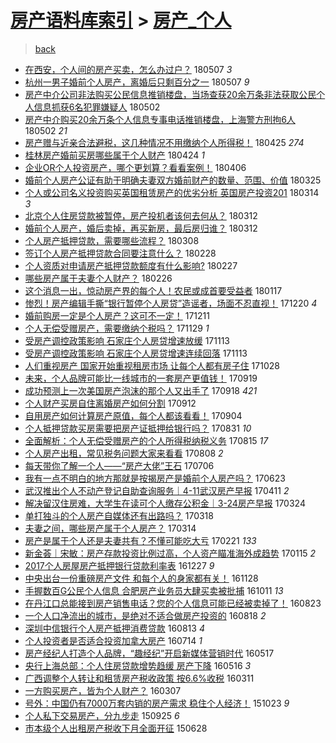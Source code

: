[房产语料库索引](../../README.md)  > [房产_个人](房产_个人.md)
====
> [back](../README.md)

- [在西安，个人间的房产买卖，怎么办过户？](http://jkwz.applinzi.com/ittc/7100439868641641489.html#%E5%9C%A8%E8%A5%BF%E5%AE%89%EF%BC%8C%E4%B8%AA%E4%BA%BA%E9%97%B4%E7%9A%84%E6%88%BF%E4%BA%A7%E4%B9%B0%E5%8D%96%EF%BC%8C%E6%80%8E%E4%B9%88%E5%8A%9E%E8%BF%87%E6%88%B7%EF%BC%9F) 180507 *3* 
- [杭州一男子婚前个人房产，离婚后只剩百分之一](http://jkwz.applinzi.com/ittc/7100359087277736977.html#%E6%9D%AD%E5%B7%9E%E4%B8%80%E7%94%B7%E5%AD%90%E5%A9%9A%E5%89%8D%E4%B8%AA%E4%BA%BA%E6%88%BF%E4%BA%A7%EF%BC%8C%E7%A6%BB%E5%A9%9A%E5%90%8E%E5%8F%AA%E5%89%A9%E7%99%BE%E5%88%86%E4%B9%8B%E4%B8%80) 180507 *9* 
- [房产中介公司非法购买公民信息推销楼盘，当场查获20余万条非法获取公民个人信息抓获6名犯罪嫌疑人](http://jkwz.applinzi.com/ittc/7098499775844582416.html#%E6%88%BF%E4%BA%A7%E4%B8%AD%E4%BB%8B%E5%85%AC%E5%8F%B8%E9%9D%9E%E6%B3%95%E8%B4%AD%E4%B9%B0%E5%85%AC%E6%B0%91%E4%BF%A1%E6%81%AF%E6%8E%A8%E9%94%80%E6%A5%BC%E7%9B%98%EF%BC%8C%E5%BD%93%E5%9C%BA%E6%9F%A5%E8%8E%B720%E4%BD%99%E4%B8%87%E6%9D%A1%E9%9D%9E%E6%B3%95%E8%8E%B7%E5%8F%96%E5%85%AC%E6%B0%91%E4%B8%AA%E4%BA%BA%E4%BF%A1%E6%81%AF%E6%8A%93%E8%8E%B76%E5%90%8D%E7%8A%AF%E7%BD%AA%E5%AB%8C%E7%96%91%E4%BA%BA) 180502  
- [房产中介购买20余万条个人信息专事电话推销楼盘，上海警方刑拘6人](http://jkwz.applinzi.com/ittc/7098484470405661702.html#%E6%88%BF%E4%BA%A7%E4%B8%AD%E4%BB%8B%E8%B4%AD%E4%B9%B020%E4%BD%99%E4%B8%87%E6%9D%A1%E4%B8%AA%E4%BA%BA%E4%BF%A1%E6%81%AF%E4%B8%93%E4%BA%8B%E7%94%B5%E8%AF%9D%E6%8E%A8%E9%94%80%E6%A5%BC%E7%9B%98%EF%BC%8C%E4%B8%8A%E6%B5%B7%E8%AD%A6%E6%96%B9%E5%88%91%E6%8B%986%E4%BA%BA) 180502 *21* 
- [房产赠与近亲合法避税，这几种情况不用缴纳个人所得税！](http://jkwz.applinzi.com/ittc/7095629903015969799.html#%E6%88%BF%E4%BA%A7%E8%B5%A0%E4%B8%8E%E8%BF%91%E4%BA%B2%E5%90%88%E6%B3%95%E9%81%BF%E7%A8%8E%EF%BC%8C%E8%BF%99%E5%87%A0%E7%A7%8D%E6%83%85%E5%86%B5%E4%B8%8D%E7%94%A8%E7%BC%B4%E7%BA%B3%E4%B8%AA%E4%BA%BA%E6%89%80%E5%BE%97%E7%A8%8E%EF%BC%81) 180425 *274* 
- [桂林房产婚前买房哪些属于个人财产](http://jkwz.applinzi.com/ittc/7095593734907626513.html#%E6%A1%82%E6%9E%97%E6%88%BF%E4%BA%A7%E5%A9%9A%E5%89%8D%E4%B9%B0%E6%88%BF%E5%93%AA%E4%BA%9B%E5%B1%9E%E4%BA%8E%E4%B8%AA%E4%BA%BA%E8%B4%A2%E4%BA%A7) 180424 *1* 
- [企业OR个人投资房产，哪个更划算？看看案例！](http://jkwz.applinzi.com/ittc/7088950969088082961.html#%E4%BC%81%E4%B8%9AOR%E4%B8%AA%E4%BA%BA%E6%8A%95%E8%B5%84%E6%88%BF%E4%BA%A7%EF%BC%8C%E5%93%AA%E4%B8%AA%E6%9B%B4%E5%88%92%E7%AE%97%EF%BC%9F%E7%9C%8B%E7%9C%8B%E6%A1%88%E4%BE%8B%EF%BC%81) 180406  
- [婚前个人房产公证有助于明确夫妻双方婚前财产的数量、范围、价值](http://jkwz.applinzi.com/ittc/7084344402250302481.html#%E5%A9%9A%E5%89%8D%E4%B8%AA%E4%BA%BA%E6%88%BF%E4%BA%A7%E5%85%AC%E8%AF%81%E6%9C%89%E5%8A%A9%E4%BA%8E%E6%98%8E%E7%A1%AE%E5%A4%AB%E5%A6%BB%E5%8F%8C%E6%96%B9%E5%A9%9A%E5%89%8D%E8%B4%A2%E4%BA%A7%E7%9A%84%E6%95%B0%E9%87%8F%E3%80%81%E8%8C%83%E5%9B%B4%E3%80%81%E4%BB%B7%E5%80%BC) 180325  
- [个人或公司名义投资购买英国租赁房产的优劣分析 英国房产投资201](http://jkwz.applinzi.com/ittc/7077711020665865223.html#%E4%B8%AA%E4%BA%BA%E6%88%96%E5%85%AC%E5%8F%B8%E5%90%8D%E4%B9%89%E6%8A%95%E8%B5%84%E8%B4%AD%E4%B9%B0%E8%8B%B1%E5%9B%BD%E7%A7%9F%E8%B5%81%E6%88%BF%E4%BA%A7%E7%9A%84%E4%BC%98%E5%8A%A3%E5%88%86%E6%9E%90+%E8%8B%B1%E5%9B%BD%E6%88%BF%E4%BA%A7%E6%8A%95%E8%B5%84201) 180314 *3* 
- [北京个人住房贷款被暂停，房产投机者该何去何从？](http://jkwz.applinzi.com/ittc/7079660676727702544.html#%E5%8C%97%E4%BA%AC%E4%B8%AA%E4%BA%BA%E4%BD%8F%E6%88%BF%E8%B4%B7%E6%AC%BE%E8%A2%AB%E6%9A%82%E5%81%9C%EF%BC%8C%E6%88%BF%E4%BA%A7%E6%8A%95%E6%9C%BA%E8%80%85%E8%AF%A5%E4%BD%95%E5%8E%BB%E4%BD%95%E4%BB%8E%EF%BC%9F) 180312  
- [婚前个人房产，婚后卖掉，再买新房，最后房归谁？](http://jkwz.applinzi.com/ittc/7079540814219052049.html#%E5%A9%9A%E5%89%8D%E4%B8%AA%E4%BA%BA%E6%88%BF%E4%BA%A7%EF%BC%8C%E5%A9%9A%E5%90%8E%E5%8D%96%E6%8E%89%EF%BC%8C%E5%86%8D%E4%B9%B0%E6%96%B0%E6%88%BF%EF%BC%8C%E6%9C%80%E5%90%8E%E6%88%BF%E5%BD%92%E8%B0%81%EF%BC%9F) 180312  
- [个人房产抵押贷款，需要哪些流程？](http://jkwz.applinzi.com/ittc/7078049632594953226.html#%E4%B8%AA%E4%BA%BA%E6%88%BF%E4%BA%A7%E6%8A%B5%E6%8A%BC%E8%B4%B7%E6%AC%BE%EF%BC%8C%E9%9C%80%E8%A6%81%E5%93%AA%E4%BA%9B%E6%B5%81%E7%A8%8B%EF%BC%9F) 180308  
- [签订个人房产抵押贷款合同要注意什么？](http://jkwz.applinzi.com/ittc/7075062817613153286.html#%E7%AD%BE%E8%AE%A2%E4%B8%AA%E4%BA%BA%E6%88%BF%E4%BA%A7%E6%8A%B5%E6%8A%BC%E8%B4%B7%E6%AC%BE%E5%90%88%E5%90%8C%E8%A6%81%E6%B3%A8%E6%84%8F%E4%BB%80%E4%B9%88%EF%BC%9F) 180228  
- [个人资质对申请房产抵押贷款额度有什么影响?](http://jkwz.applinzi.com/ittc/7074756135779566602.html#%E4%B8%AA%E4%BA%BA%E8%B5%84%E8%B4%A8%E5%AF%B9%E7%94%B3%E8%AF%B7%E6%88%BF%E4%BA%A7%E6%8A%B5%E6%8A%BC%E8%B4%B7%E6%AC%BE%E9%A2%9D%E5%BA%A6%E6%9C%89%E4%BB%80%E4%B9%88%E5%BD%B1%E5%93%8D%3F) 180227  
- [哪些房产属于夫妻个人财产？](http://jkwz.applinzi.com/ittc/7074327263325979664.html#%E5%93%AA%E4%BA%9B%E6%88%BF%E4%BA%A7%E5%B1%9E%E4%BA%8E%E5%A4%AB%E5%A6%BB%E4%B8%AA%E4%BA%BA%E8%B4%A2%E4%BA%A7%EF%BC%9F) 180226  
- [这个消息一出，惊动房产界的每个人！农民或成首要受益者](http://jkwz.applinzi.com/ittc/7059626182079677446.html#%E8%BF%99%E4%B8%AA%E6%B6%88%E6%81%AF%E4%B8%80%E5%87%BA%EF%BC%8C%E6%83%8A%E5%8A%A8%E6%88%BF%E4%BA%A7%E7%95%8C%E7%9A%84%E6%AF%8F%E4%B8%AA%E4%BA%BA%EF%BC%81%E5%86%9C%E6%B0%91%E6%88%96%E6%88%90%E9%A6%96%E8%A6%81%E5%8F%97%E7%9B%8A%E8%80%85) 180117  
- [惨烈！房产编辑手撕“银行暂停个人房贷”造谣者，场面不忍直视！](http://jkwz.applinzi.com/ittc/7049183876830725136.html#%E6%83%A8%E7%83%88%EF%BC%81%E6%88%BF%E4%BA%A7%E7%BC%96%E8%BE%91%E6%89%8B%E6%92%95%E2%80%9C%E9%93%B6%E8%A1%8C%E6%9A%82%E5%81%9C%E4%B8%AA%E4%BA%BA%E6%88%BF%E8%B4%B7%E2%80%9D%E9%80%A0%E8%B0%A3%E8%80%85%EF%BC%8C%E5%9C%BA%E9%9D%A2%E4%B8%8D%E5%BF%8D%E7%9B%B4%E8%A7%86%EF%BC%81) 171220 *4* 
- [婚前购房一定是个人房产？这可不一定！](http://jkwz.applinzi.com/ittc/7045863134756078608.html#%E5%A9%9A%E5%89%8D%E8%B4%AD%E6%88%BF%E4%B8%80%E5%AE%9A%E6%98%AF%E4%B8%AA%E4%BA%BA%E6%88%BF%E4%BA%A7%EF%BC%9F%E8%BF%99%E5%8F%AF%E4%B8%8D%E4%B8%80%E5%AE%9A%EF%BC%81) 171211  
- [个人无偿受赠房产，需要缴纳个税吗？](http://jkwz.applinzi.com/ittc/7041440986629145617.html#%E4%B8%AA%E4%BA%BA%E6%97%A0%E5%81%BF%E5%8F%97%E8%B5%A0%E6%88%BF%E4%BA%A7%EF%BC%8C%E9%9C%80%E8%A6%81%E7%BC%B4%E7%BA%B3%E4%B8%AA%E7%A8%8E%E5%90%97%EF%BC%9F) 171129 *1* 
- [受房产调控政策影响 石家庄个人房贷增速放缓](http://jkwz.applinzi.com/ittc/7035542574729790480.html#%E5%8F%97%E6%88%BF%E4%BA%A7%E8%B0%83%E6%8E%A7%E6%94%BF%E7%AD%96%E5%BD%B1%E5%93%8D+%E7%9F%B3%E5%AE%B6%E5%BA%84%E4%B8%AA%E4%BA%BA%E6%88%BF%E8%B4%B7%E5%A2%9E%E9%80%9F%E6%94%BE%E7%BC%93) 171113  
- [受房产调控政策影响 石家庄个人房贷增速连续回落](http://jkwz.applinzi.com/ittc/7035389758073734161.html#%E5%8F%97%E6%88%BF%E4%BA%A7%E8%B0%83%E6%8E%A7%E6%94%BF%E7%AD%96%E5%BD%B1%E5%93%8D+%E7%9F%B3%E5%AE%B6%E5%BA%84%E4%B8%AA%E4%BA%BA%E6%88%BF%E8%B4%B7%E5%A2%9E%E9%80%9F%E8%BF%9E%E7%BB%AD%E5%9B%9E%E8%90%BD) 171113  
- [人们重视房产 国家开始重视租房市场 让每个人都有房子住](http://jkwz.applinzi.com/ittc/7029494477998261264.html#%E4%BA%BA%E4%BB%AC%E9%87%8D%E8%A7%86%E6%88%BF%E4%BA%A7+%E5%9B%BD%E5%AE%B6%E5%BC%80%E5%A7%8B%E9%87%8D%E8%A7%86%E7%A7%9F%E6%88%BF%E5%B8%82%E5%9C%BA+%E8%AE%A9%E6%AF%8F%E4%B8%AA%E4%BA%BA%E9%83%BD%E6%9C%89%E6%88%BF%E5%AD%90%E4%BD%8F) 171028  
- [未来，个人品牌可能比一线城市的一套房产更值钱！](http://jkwz.applinzi.com/ittc/7014835260280538128.html#%E6%9C%AA%E6%9D%A5%EF%BC%8C%E4%B8%AA%E4%BA%BA%E5%93%81%E7%89%8C%E5%8F%AF%E8%83%BD%E6%AF%94%E4%B8%80%E7%BA%BF%E5%9F%8E%E5%B8%82%E7%9A%84%E4%B8%80%E5%A5%97%E6%88%BF%E4%BA%A7%E6%9B%B4%E5%80%BC%E9%92%B1%EF%BC%81) 170919  
- [成功预测上一次美国房产泡沫的那个人又出手了](http://jkwz.applinzi.com/ittc/7014544706816705553.html#%E6%88%90%E5%8A%9F%E9%A2%84%E6%B5%8B%E4%B8%8A%E4%B8%80%E6%AC%A1%E7%BE%8E%E5%9B%BD%E6%88%BF%E4%BA%A7%E6%B3%A1%E6%B2%AB%E7%9A%84%E9%82%A3%E4%B8%AA%E4%BA%BA%E5%8F%88%E5%87%BA%E6%89%8B%E4%BA%86) 170918 *421* 
- [个人财产买房自住离婚房产如何分割](http://jkwz.applinzi.com/ittc/7012531668571915280.html#%E4%B8%AA%E4%BA%BA%E8%B4%A2%E4%BA%A7%E4%B9%B0%E6%88%BF%E8%87%AA%E4%BD%8F%E7%A6%BB%E5%A9%9A%E6%88%BF%E4%BA%A7%E5%A6%82%E4%BD%95%E5%88%86%E5%89%B2) 170912  
- [自用房产如何计算房产原值，每个人都该看看！](http://jkwz.applinzi.com/ittc/7009495802970637329.html#%E8%87%AA%E7%94%A8%E6%88%BF%E4%BA%A7%E5%A6%82%E4%BD%95%E8%AE%A1%E7%AE%97%E6%88%BF%E4%BA%A7%E5%8E%9F%E5%80%BC%EF%BC%8C%E6%AF%8F%E4%B8%AA%E4%BA%BA%E9%83%BD%E8%AF%A5%E7%9C%8B%E7%9C%8B%EF%BC%81) 170904  
- [个人抵押贷款买房需要把房产证抵押给银行吗？](http://jkwz.applinzi.com/ittc/7008008427878745104.html#%E4%B8%AA%E4%BA%BA%E6%8A%B5%E6%8A%BC%E8%B4%B7%E6%AC%BE%E4%B9%B0%E6%88%BF%E9%9C%80%E8%A6%81%E6%8A%8A%E6%88%BF%E4%BA%A7%E8%AF%81%E6%8A%B5%E6%8A%BC%E7%BB%99%E9%93%B6%E8%A1%8C%E5%90%97%EF%BC%9F) 170831 *10* 
- [全面解析：个人无偿受赠房产的个人所得税纳税义务](http://jkwz.applinzi.com/ittc/7002055179682448401.html#%E5%85%A8%E9%9D%A2%E8%A7%A3%E6%9E%90%EF%BC%9A%E4%B8%AA%E4%BA%BA%E6%97%A0%E5%81%BF%E5%8F%97%E8%B5%A0%E6%88%BF%E4%BA%A7%E7%9A%84%E4%B8%AA%E4%BA%BA%E6%89%80%E5%BE%97%E7%A8%8E%E7%BA%B3%E7%A8%8E%E4%B9%89%E5%8A%A1) 170815 *17* 
- [个人房产出租，常见税务问题大家来看看](http://jkwz.applinzi.com/ittc/6999516622010975249.html#%E4%B8%AA%E4%BA%BA%E6%88%BF%E4%BA%A7%E5%87%BA%E7%A7%9F%EF%BC%8C%E5%B8%B8%E8%A7%81%E7%A8%8E%E5%8A%A1%E9%97%AE%E9%A2%98%E5%A4%A7%E5%AE%B6%E6%9D%A5%E7%9C%8B%E7%9C%8B) 170808 *2* 
- [每天带你了解一个人——“房产大佬”王石](http://jkwz.applinzi.com/ittc/6987296185520751621.html#%E6%AF%8F%E5%A4%A9%E5%B8%A6%E4%BD%A0%E4%BA%86%E8%A7%A3%E4%B8%80%E4%B8%AA%E4%BA%BA%E2%80%94%E2%80%94%E2%80%9C%E6%88%BF%E4%BA%A7%E5%A4%A7%E4%BD%AC%E2%80%9D%E7%8E%8B%E7%9F%B3) 170706  
- [我有一点不明白的地方那就是按揭房产是婚前个人房产吗？](http://jkwz.applinzi.com/ittc/6982032482051294212.html#%E6%88%91%E6%9C%89%E4%B8%80%E7%82%B9%E4%B8%8D%E6%98%8E%E7%99%BD%E7%9A%84%E5%9C%B0%E6%96%B9%E9%82%A3%E5%B0%B1%E6%98%AF%E6%8C%89%E6%8F%AD%E6%88%BF%E4%BA%A7%E6%98%AF%E5%A9%9A%E5%89%8D%E4%B8%AA%E4%BA%BA%E6%88%BF%E4%BA%A7%E5%90%97%EF%BC%9F) 170623  
- [武汉推出个人不动产登记自助查询服务｜4-11武汉房产早报](http://jkwz.applinzi.com/ittc/6955190324031915013.html#%E6%AD%A6%E6%B1%89%E6%8E%A8%E5%87%BA%E4%B8%AA%E4%BA%BA%E4%B8%8D%E5%8A%A8%E4%BA%A7%E7%99%BB%E8%AE%B0%E8%87%AA%E5%8A%A9%E6%9F%A5%E8%AF%A2%E6%9C%8D%E5%8A%A1%EF%BD%9C4-11%E6%AD%A6%E6%B1%89%E6%88%BF%E4%BA%A7%E6%97%A9%E6%8A%A5) 170411 *2* 
- [解决留汉住房难，大学生在读可个人缴存公积金｜3-24房产早报](http://jkwz.applinzi.com/ittc/6948514737791960068.html#%E8%A7%A3%E5%86%B3%E7%95%99%E6%B1%89%E4%BD%8F%E6%88%BF%E9%9A%BE%EF%BC%8C%E5%A4%A7%E5%AD%A6%E7%94%9F%E5%9C%A8%E8%AF%BB%E5%8F%AF%E4%B8%AA%E4%BA%BA%E7%BC%B4%E5%AD%98%E5%85%AC%E7%A7%AF%E9%87%91%EF%BD%9C3-24%E6%88%BF%E4%BA%A7%E6%97%A9%E6%8A%A5) 170324  
- [单打独斗的个人房产自媒体还有出路吗？](http://jkwz.applinzi.com/ittc/6946348943435891716.html#%E5%8D%95%E6%89%93%E7%8B%AC%E6%96%97%E7%9A%84%E4%B8%AA%E4%BA%BA%E6%88%BF%E4%BA%A7%E8%87%AA%E5%AA%92%E4%BD%93%E8%BF%98%E6%9C%89%E5%87%BA%E8%B7%AF%E5%90%97%EF%BC%9F) 170318  
- [夫妻之间，哪些房产属于个人房产？](http://jkwz.applinzi.com/ittc/6944824874823582724.html#%E5%A4%AB%E5%A6%BB%E4%B9%8B%E9%97%B4%EF%BC%8C%E5%93%AA%E4%BA%9B%E6%88%BF%E4%BA%A7%E5%B1%9E%E4%BA%8E%E4%B8%AA%E4%BA%BA%E6%88%BF%E4%BA%A7%EF%BC%9F) 170314  
- [房产是属于个人还是夫妻共有？不懂可能吃大亏](http://jkwz.applinzi.com/ittc/6937124659232506884.html#%E6%88%BF%E4%BA%A7%E6%98%AF%E5%B1%9E%E4%BA%8E%E4%B8%AA%E4%BA%BA%E8%BF%98%E6%98%AF%E5%A4%AB%E5%A6%BB%E5%85%B1%E6%9C%89%EF%BC%9F%E4%B8%8D%E6%87%82%E5%8F%AF%E8%83%BD%E5%90%83%E5%A4%A7%E4%BA%8F) 170221 *133* 
- [新金荟｜宋敏：房产存款投资比例过高，个人资产瞄准海外成趋势](http://jkwz.applinzi.com/ittc/6923422610867356676.html#%E6%96%B0%E9%87%91%E8%8D%9F%EF%BD%9C%E5%AE%8B%E6%95%8F%EF%BC%9A%E6%88%BF%E4%BA%A7%E5%AD%98%E6%AC%BE%E6%8A%95%E8%B5%84%E6%AF%94%E4%BE%8B%E8%BF%87%E9%AB%98%EF%BC%8C%E4%B8%AA%E4%BA%BA%E8%B5%84%E4%BA%A7%E7%9E%84%E5%87%86%E6%B5%B7%E5%A4%96%E6%88%90%E8%B6%8B%E5%8A%BF) 170115 *2* 
- [2017个人房屋房产抵押银行贷款利率表](http://jkwz.applinzi.com/ittc/6916364512612844549.html#2017%E4%B8%AA%E4%BA%BA%E6%88%BF%E5%B1%8B%E6%88%BF%E4%BA%A7%E6%8A%B5%E6%8A%BC%E9%93%B6%E8%A1%8C%E8%B4%B7%E6%AC%BE%E5%88%A9%E7%8E%87%E8%A1%A8) 161227 *9* 
- [中央出台一份重磅房产文件 和每个人的身家都有关！](http://jkwz.applinzi.com/ittc/6905454082403075076.html#%E4%B8%AD%E5%A4%AE%E5%87%BA%E5%8F%B0%E4%B8%80%E4%BB%BD%E9%87%8D%E7%A3%85%E6%88%BF%E4%BA%A7%E6%96%87%E4%BB%B6+%E5%92%8C%E6%AF%8F%E4%B8%AA%E4%BA%BA%E7%9A%84%E8%BA%AB%E5%AE%B6%E9%83%BD%E6%9C%89%E5%85%B3%EF%BC%81) 161128  
- [手握数百G公民个人信息 合肥房产业务员大肆买卖被批捕](http://jkwz.applinzi.com/ittc/6887624422663390212.html#%E6%89%8B%E6%8F%A1%E6%95%B0%E7%99%BEG%E5%85%AC%E6%B0%91%E4%B8%AA%E4%BA%BA%E4%BF%A1%E6%81%AF+%E5%90%88%E8%82%A5%E6%88%BF%E4%BA%A7%E4%B8%9A%E5%8A%A1%E5%91%98%E5%A4%A7%E8%82%86%E4%B9%B0%E5%8D%96%E8%A2%AB%E6%89%B9%E6%8D%95) 161011 *13* 
- [在丹江口总能接到房产销售电话？您的个人信息可能已经被卖掉了！](http://jkwz.applinzi.com/ittc/6869591233982366724.html#%E5%9C%A8%E4%B8%B9%E6%B1%9F%E5%8F%A3%E6%80%BB%E8%83%BD%E6%8E%A5%E5%88%B0%E6%88%BF%E4%BA%A7%E9%94%80%E5%94%AE%E7%94%B5%E8%AF%9D%EF%BC%9F%E6%82%A8%E7%9A%84%E4%B8%AA%E4%BA%BA%E4%BF%A1%E6%81%AF%E5%8F%AF%E8%83%BD%E5%B7%B2%E7%BB%8F%E8%A2%AB%E5%8D%96%E6%8E%89%E4%BA%86%EF%BC%81) 160823  
- [一个人口净流出的城市，是绝对不适合做房产投资的](http://jkwz.applinzi.com/ittc/6867654789898437636.html#%E4%B8%80%E4%B8%AA%E4%BA%BA%E5%8F%A3%E5%87%80%E6%B5%81%E5%87%BA%E7%9A%84%E5%9F%8E%E5%B8%82%EF%BC%8C%E6%98%AF%E7%BB%9D%E5%AF%B9%E4%B8%8D%E9%80%82%E5%90%88%E5%81%9A%E6%88%BF%E4%BA%A7%E6%8A%95%E8%B5%84%E7%9A%84) 160818 *2* 
- [深圳中信银行个人房产抵押消费贷款](http://jkwz.applinzi.com/ittc/6865803159930405893.html#%E6%B7%B1%E5%9C%B3%E4%B8%AD%E4%BF%A1%E9%93%B6%E8%A1%8C%E4%B8%AA%E4%BA%BA%E6%88%BF%E4%BA%A7%E6%8A%B5%E6%8A%BC%E6%B6%88%E8%B4%B9%E8%B4%B7%E6%AC%BE) 160813 *4* 
- [个人投资者是否适合投资加拿大房产](http://jkwz.applinzi.com/ittc/6854640794933396485.html#%E4%B8%AA%E4%BA%BA%E6%8A%95%E8%B5%84%E8%80%85%E6%98%AF%E5%90%A6%E9%80%82%E5%90%88%E6%8A%95%E8%B5%84%E5%8A%A0%E6%8B%BF%E5%A4%A7%E6%88%BF%E4%BA%A7) 160714 *1* 
- [房产经纪人打造个人品牌，“趣经纪”开启新媒体营销时代](http://jkwz.applinzi.com/ittc/6833158956650071045.html#%E6%88%BF%E4%BA%A7%E7%BB%8F%E7%BA%AA%E4%BA%BA%E6%89%93%E9%80%A0%E4%B8%AA%E4%BA%BA%E5%93%81%E7%89%8C%EF%BC%8C%E2%80%9C%E8%B6%A3%E7%BB%8F%E7%BA%AA%E2%80%9D%E5%BC%80%E5%90%AF%E6%96%B0%E5%AA%92%E4%BD%93%E8%90%A5%E9%94%80%E6%97%B6%E4%BB%A3) 160517  
- [央行上海总部：个人住房贷款增势趋缓 房产下降](http://jkwz.applinzi.com/ittc/6832859372472239109.html#%E5%A4%AE%E8%A1%8C%E4%B8%8A%E6%B5%B7%E6%80%BB%E9%83%A8%EF%BC%9A%E4%B8%AA%E4%BA%BA%E4%BD%8F%E6%88%BF%E8%B4%B7%E6%AC%BE%E5%A2%9E%E5%8A%BF%E8%B6%8B%E7%BC%93+%E6%88%BF%E4%BA%A7%E4%B8%8B%E9%99%8D) 160516 *3* 
- [广西调整个人转让和租赁房产税收政策 按6.6%收税](http://jkwz.applinzi.com/ittc/6808285006686323716.html#%E5%B9%BF%E8%A5%BF%E8%B0%83%E6%95%B4%E4%B8%AA%E4%BA%BA%E8%BD%AC%E8%AE%A9%E5%92%8C%E7%A7%9F%E8%B5%81%E6%88%BF%E4%BA%A7%E7%A8%8E%E6%94%B6%E6%94%BF%E7%AD%96+%E6%8C%896.6%25%E6%94%B6%E7%A8%8E) 160311  
- [一方购买房产，皆为个人财产？](http://jkwz.applinzi.com/ittc/6806852231492011012.html#%E4%B8%80%E6%96%B9%E8%B4%AD%E4%B9%B0%E6%88%BF%E4%BA%A7%EF%BC%8C%E7%9A%86%E4%B8%BA%E4%B8%AA%E4%BA%BA%E8%B4%A2%E4%BA%A7%EF%BC%9F) 160307  
- [号外：中国仍有7000万套内销的房产需求 稳住个人经济！](http://jkwz.applinzi.com/ittc/6756286305010058245.html#%E5%8F%B7%E5%A4%96%EF%BC%9A%E4%B8%AD%E5%9B%BD%E4%BB%8D%E6%9C%897000%E4%B8%87%E5%A5%97%E5%86%85%E9%94%80%E7%9A%84%E6%88%BF%E4%BA%A7%E9%9C%80%E6%B1%82+%E7%A8%B3%E4%BD%8F%E4%B8%AA%E4%BA%BA%E7%BB%8F%E6%B5%8E%EF%BC%81) 151023 *9* 
- [个人私下交易房产，分九步走](http://jkwz.applinzi.com/ittc/6746039247480800260.html#%E4%B8%AA%E4%BA%BA%E7%A7%81%E4%B8%8B%E4%BA%A4%E6%98%93%E6%88%BF%E4%BA%A7%EF%BC%8C%E5%88%86%E4%B9%9D%E6%AD%A5%E8%B5%B0) 150925 *6* 
- [市本级个人出租房产税收下月全面开征](http://jkwz.applinzi.com/ittc/547650611427291128.html#%E5%B8%82%E6%9C%AC%E7%BA%A7%E4%B8%AA%E4%BA%BA%E5%87%BA%E7%A7%9F%E6%88%BF%E4%BA%A7%E7%A8%8E%E6%94%B6%E4%B8%8B%E6%9C%88%E5%85%A8%E9%9D%A2%E5%BC%80%E5%BE%81) 150628  
